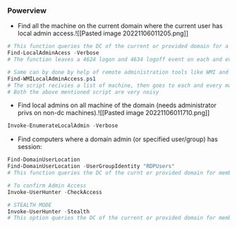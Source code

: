 ### Powerview
- Find all the machine on the current domain where the current user has local admin access.![[Pasted image 20221106011205.png]]
```powershell
# This function queries the DC of the current or provided domain for a list of computers (Get-NetComputer) and then use multi-threaded Invoke-CheckLocalADminAcess on each machine.
Find-LocalAdminAcess -Verbose
# The function leaves a 4624 logon and 4634 logoff event on each and every machine.

# Same can by done by help of remote administration tools like WMI and powershell remoting. Pretty Usefull in cases ports (RPC and SMB) used by Find-LocalAdminAccess are blocked
Find-WMILocalAdminAccess.ps1
# The script recivies a list of machine, then goes to each and every machine and runs a simple WMI query. The query needs local admin priv on the machine, hence, in case of failure, the account doesn't have local admin priv, and in case of success, account has local privs access.
# Both the above mentioned script are very noisy
```
- Find local admins on all machine of the domain (needs administrator privs on non-dc machines).![[Pasted image 20221106011710.png]]
```powershell
Invoke-EnumerateLocalAdmin -Verbose
```
- Find computers where a domain admin (or specified user/group) has session:
```powershell
Find-DomainUserLocation
Find-DomainUserLocation -UserGroupIdentity "RDPUsers"
# This function queries the DC of the curnt or provided domain for members of the given group (Domain Admins by default) using Get-DomainGroupMember, gets a lsit of NetSEssion/Get-NetLoggedon from each machine

# To confirm Admin Access
Invoke-UserHunter -CheckAccess

# STEALTH MODE
Invoke-UserHunter -Stealth
# This option queries the DC of the current or provided domain for members of the given group (Domain Admins by default) using get-netGroupMembers, gets a list of ONLY high traffic servers (DC, File Servers and Distrbuted File Servers) for less traffic generation and list sessions and logged on users (GetNetSessoiin/GetNetLoggedon) for each machine.
```